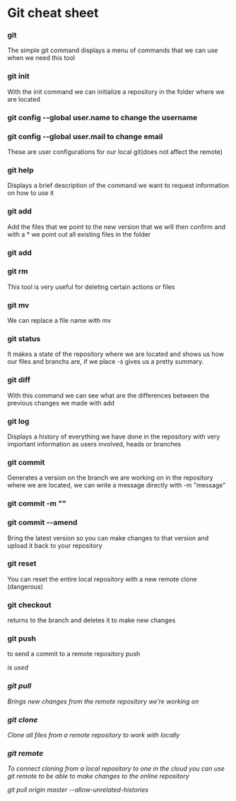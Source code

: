# Git cheat sheet

### git
The simple git command displays a menu of commands that we can use when
we need this tool
### git init
With the init command we can initialize a repository in the folder where we are located
### git config --global user.name to change the username
### git config --global user.mail to change email
These are user configurations for our local git(does not affect the remote)
### git help
Displays a brief description of the command we want to request information on how to use it
### git add
Add the files that we point to the new version that we will then confirm and with a * we point out
all existing files in the folder
### git add
### git rm
This tool is very useful for deleting certain actions or files
### git mv
We can replace a file name with mv
### git status
It makes a state of the repository where we are located and shows us how our files and branchs are, if we place -s gives us a pretty summary.
### git diff
With this command we can see what are the differences between the previous changes we made with add
### git log
Displays a history of everything we have done in the repository with very important information
as users involved, heads or branches
### git commit
Generates a version on the branch we are working on in the repository where we are located, we can write a message directly with -m "message"
### git commit -m ""
### git commit --amend
Bring the latest version so you can make changes to that version and upload it back to your repository
### git reset
You can reset the entire local repository with a new remote clone (dangerous)
### git checkout
returns to the branch and deletes it to make new changes
### git push
to send a commit to a remote repository push <address> is used
### git pull
Brings new changes from the remote repository we’re working on
### git clone
Clone all files from a remote repository to work with locally
### git remote
To connect cloning from a local repository to one in the cloud you can use git remote to
be able to make changes to the online repository


git pull origin master --allow-unrelated-histories